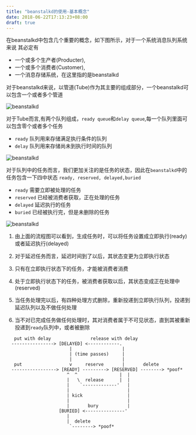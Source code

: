 ```yaml
---
title: "beanstalkd的使用-基本概念"
date: 2018-06-22T17:13:23+08:00
draft: true
---
```


在beanstalkd中包含几个重要的概念，如下图所示，对于一个系统消息队列系统来说
其必定有
- 一个或多个生产者(Producter),
- 一个或多个消费者(Customer),
- 一个消息存储系统，在这里指的是beanstalkd

对于beanstalkd来说，以管道(Tube)作为其主要的组成部分，一个beanstalkd可以包含一个或者多个管道

![beanstalkd](/images/beanstalkd-systerm.png)



对于Tube而言,有两个队列组成，`ready queue`和`delay queue`,每一个队列里面可以包含零个或者多个任务

- `ready` 队列用来存储满足执行条件的队列
- `delay` 队列用来存储尚未到执行时间的队列

![beanstalkd](/images/beanstalkd-tube.png)


对于队列中的任务而言，我们更加关注的是任务的状态，因此在`beanstalkd`中的任务包含一下四中状态
`ready, reserved, delayed,buried`

- `ready` 需要立即被处理的任务
- `reserved` 已经被消费者获取，正在处理的任务
- `delayed` 延迟执行的任务
- `buried` 已经被执行完，但是未删除的任务

![beanstalkd](/images/beanstalkd-stats.png)


1. 由上面的流程图可以看到，生成任务时，可以将任务设置成立即执行(ready)或者延迟执行(delayed)

1. 对于延迟任务而言，延迟时间到了以后，其状态变更为立即执行状态

1. 只有在立即执行状态下的任务，才能被消费者消费

1. 处于立即执行状态下的任务，被消费者获取以后，其状态变成正在处理中(reserved)

1. 当任务处理完以后，有四种处理方式删除，重新投递到立即执行队列，投递到延迟队列以及不做任何处理

1. 当不对已完成任务做任何处理时，其对消费者属于不可见状态，直到其被重新投递到`ready`队列中，或者被删除

```asciiarmor
   put with delay               release with delay
  ----------------> [DELAYED] <------------.
                        |                   |
                        | (time passes)     |
                        |                   |
   put                  v     reserve       |       delete
  -----------------> [READY] ---------> [RESERVED] --------> *poof*
                       ^  ^                |  |
                       |   \  release      |  |
                       |    `-------------'   |
                       |                      |
                       | kick                 |
                       |                      |
                       |       bury           |
                    [BURIED] <---------------'
                       |
                       |  delete
                        `--------> *poof*
```
